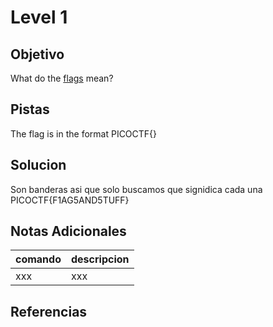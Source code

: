 # Level 1
## Objetivo
What do the [flags](https://jupiter.challenges.picoctf.org/static/fbeb5f9040d62b18878d199cdda2d253/flag.png) mean?
## Pistas
The flag is in the format PICOCTF{}
## Solucion
Son banderas asi que solo buscamos que signidica cada una 
PICOCTF{F1AG5AND5TUFF}
## Notas Adicionales
|comando|descripcion|
|-------|-----------|
|xxx|xxx|
## Referencias